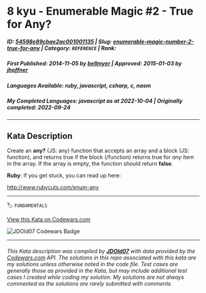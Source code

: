 # 8 kyu - Enumerable Magic #2 - True for Any?

##### **ID**: [54598e89cbae2ac001001135](https://www.codewars.com/kata/54598e89cbae2ac001001135) | **Slug**: [enumerable-magic-number-2-true-for-any](https://www.codewars.com/kata/54598e89cbae2ac001001135) | **Category**: `REFERENCE` | **Rank**: <span style="color:white">8 kyu</span>

##### **First Published**: 2014-11-05 ***by*** [bellmyer](https://www.codewars.com/users/bellmyer) | **Approved**: 2015-01-03 ***by*** [jhoffner](https://www.codewars.com/users/jhoffner)

##### **Languages Available**: ruby, javascript, csharp, c, nasm

##### **My Completed Languages**: javascript ***as at*** 2022-10-04 | **Originally completed**: 2022-09-24

---

## Kata Description


Create an **any?** (JS: any) function that accepts an array and a block (JS: function), and returns true if the block (/function) returns true for *any* item in the array. If the array is empty, the function should return **false**.



**Ruby**: If you get stuck, you can read up here:



http://www.rubycuts.com/enum-any

---


🏷 `FUNDAMENTALS`


[View this Kata on Codewars.com](https://www.codewars.com/kata/54598e89cbae2ac001001135)

![](https://www.codewars.com/users/jdold07/badges/large "JDOld07 Codewars Badge")

---

###### *This Kata description was compiled by [**JDOld07**](https://tpstech.dev) with data provided by the [Codewars.com](https://www.codewars.com) API.  The solutions in this repo associated with this kata are my solutions unless otherwise noted in the code file.  Test cases are generally those as provided in the Kata, but may include additional test cases I created while coding my solution.  My solutions are not always commented as the solutions are rarely submitted with comments.*
